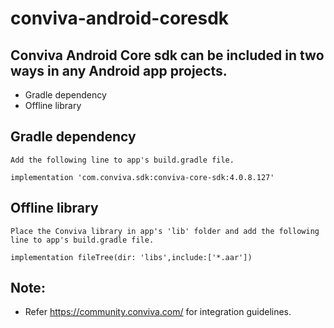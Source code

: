 # conviva-android-coresdk

## Conviva Android Core sdk can be included in two ways in any Android app projects.

* Gradle dependency
* Offline library

## Gradle dependency
    Add the following line to app's build.gradle file.
    
    implementation 'com.conviva.sdk:conviva-core-sdk:4.0.8.127'
    
## Offline library
    Place the Conviva library in app's 'lib' folder and add the following line to app's build.gradle file.
    
    implementation fileTree(dir: 'libs',include:['*.aar'])
    
    
## Note:  

* Refer https://community.conviva.com/ for integration guidelines.
